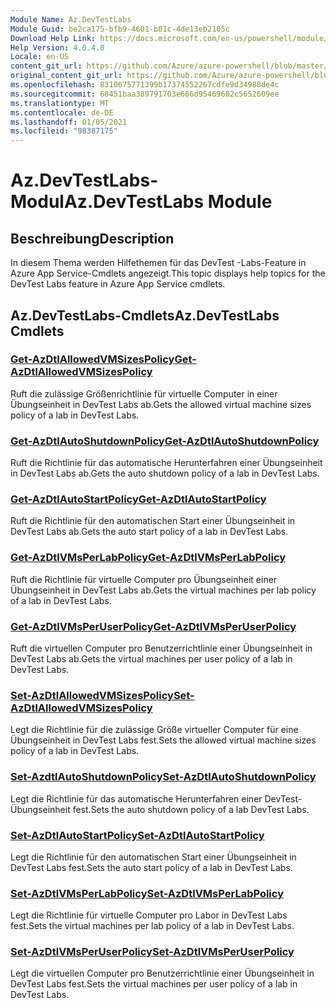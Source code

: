 ```yaml
---
Module Name: Az.DevTestLabs
Module Guid: be2ca175-bfb9-4601-b01c-4de13eb2105c
Download Help Link: https://docs.microsoft.com/en-us/powershell/module/az.devtestlabs
Help Version: 4.0.4.0
Locale: en-US
content_git_url: https://github.com/Azure/azure-powershell/blob/master/src/DevTestLabs/DevTestLabs/help/Az.DevTestLabs.md
original_content_git_url: https://github.com/Azure/azure-powershell/blob/master/src/DevTestLabs/DevTestLabs/help/Az.DevTestLabs.md
ms.openlocfilehash: 8310675771399b17374552267cdfe9d34988de4c
ms.sourcegitcommit: 68451baa389791703e666d95469602c5652609ee
ms.translationtype: MT
ms.contentlocale: de-DE
ms.lasthandoff: 01/05/2021
ms.locfileid: "98387175"
---
```

# <span data-ttu-id="abca5-101">Az.DevTestLabs-Modul</span><span class="sxs-lookup"><span data-stu-id="abca5-101">Az.DevTestLabs Module</span></span>
## <span data-ttu-id="abca5-102">Beschreibung</span><span class="sxs-lookup"><span data-stu-id="abca5-102">Description</span></span>
<span data-ttu-id="abca5-103">In diesem Thema werden Hilfethemen für das DevTest -Labs-Feature in Azure App Service-Cmdlets angezeigt.</span><span class="sxs-lookup"><span data-stu-id="abca5-103">This topic displays help topics for the DevTest Labs feature in Azure App Service cmdlets.</span></span>

## <span data-ttu-id="abca5-104">Az.DevTestLabs-Cmdlets</span><span class="sxs-lookup"><span data-stu-id="abca5-104">Az.DevTestLabs Cmdlets</span></span>
### [<span data-ttu-id="abca5-105">Get-AzDtlAllowedVMSizesPolicy</span><span class="sxs-lookup"><span data-stu-id="abca5-105">Get-AzDtlAllowedVMSizesPolicy</span></span>](Get-AzDtlAllowedVMSizesPolicy.md)
<span data-ttu-id="abca5-106">Ruft die zulässige Größenrichtlinie für virtuelle Computer in einer Übungseinheit in DevTest Labs ab.</span><span class="sxs-lookup"><span data-stu-id="abca5-106">Gets the allowed virtual machine sizes policy of a lab in DevTest Labs.</span></span>

### [<span data-ttu-id="abca5-107">Get-AzDtlAutoShutdownPolicy</span><span class="sxs-lookup"><span data-stu-id="abca5-107">Get-AzDtlAutoShutdownPolicy</span></span>](Get-AzDtlAutoShutdownPolicy.md)
<span data-ttu-id="abca5-108">Ruft die Richtlinie für das automatische Herunterfahren einer Übungseinheit in DevTest Labs ab.</span><span class="sxs-lookup"><span data-stu-id="abca5-108">Gets the auto shutdown policy of a lab in DevTest Labs.</span></span>

### [<span data-ttu-id="abca5-109">Get-AzDtlAutoStartPolicy</span><span class="sxs-lookup"><span data-stu-id="abca5-109">Get-AzDtlAutoStartPolicy</span></span>](Get-AzDtlAutoStartPolicy.md)
<span data-ttu-id="abca5-110">Ruft die Richtlinie für den automatischen Start einer Übungseinheit in DevTest Labs ab.</span><span class="sxs-lookup"><span data-stu-id="abca5-110">Gets the auto start policy of a lab in DevTest Labs.</span></span>

### [<span data-ttu-id="abca5-111">Get-AzDtlVMsPerLabPolicy</span><span class="sxs-lookup"><span data-stu-id="abca5-111">Get-AzDtlVMsPerLabPolicy</span></span>](Get-AzDtlVMsPerLabPolicy.md)
<span data-ttu-id="abca5-112">Ruft die Richtlinie für virtuelle Computer pro Übungseinheit einer Übungseinheit in DevTest Labs ab.</span><span class="sxs-lookup"><span data-stu-id="abca5-112">Gets the virtual machines per lab policy of a lab in DevTest Labs.</span></span>

### [<span data-ttu-id="abca5-113">Get-AzDtlVMsPerUserPolicy</span><span class="sxs-lookup"><span data-stu-id="abca5-113">Get-AzDtlVMsPerUserPolicy</span></span>](Get-AzDtlVMsPerUserPolicy.md)
<span data-ttu-id="abca5-114">Ruft die virtuellen Computer pro Benutzerrichtlinie einer Übungseinheit in DevTest Labs ab.</span><span class="sxs-lookup"><span data-stu-id="abca5-114">Gets the virtual machines per user policy of a lab in DevTest Labs.</span></span>

### [<span data-ttu-id="abca5-115">Set-AzDtlAllowedVMSizesPolicy</span><span class="sxs-lookup"><span data-stu-id="abca5-115">Set-AzDtlAllowedVMSizesPolicy</span></span>](Set-AzDtlAllowedVMSizesPolicy.md)
<span data-ttu-id="abca5-116">Legt die Richtlinie für die zulässige Größe virtueller Computer für eine Übungseinheit in DevTest Labs fest.</span><span class="sxs-lookup"><span data-stu-id="abca5-116">Sets the allowed virtual machine sizes policy of a lab in DevTest Labs.</span></span>

### [<span data-ttu-id="abca5-117">Set-AzdtlAutoShutdownPolicy</span><span class="sxs-lookup"><span data-stu-id="abca5-117">Set-AzDtlAutoShutdownPolicy</span></span>](Set-AzDtlAutoShutdownPolicy.md)
<span data-ttu-id="abca5-118">Legt die Richtlinie für das automatische Herunterfahren einer DevTest-Übungseinheit fest.</span><span class="sxs-lookup"><span data-stu-id="abca5-118">Sets the auto shutdown policy of a lab DevTest Labs.</span></span>

### [<span data-ttu-id="abca5-119">Set-AzDtlAutoStartPolicy</span><span class="sxs-lookup"><span data-stu-id="abca5-119">Set-AzDtlAutoStartPolicy</span></span>](Set-AzDtlAutoStartPolicy.md)
<span data-ttu-id="abca5-120">Legt die Richtlinie für den automatischen Start einer Übungseinheit in DevTest Labs fest.</span><span class="sxs-lookup"><span data-stu-id="abca5-120">Sets the auto start policy of a lab in DevTest Labs.</span></span>

### [<span data-ttu-id="abca5-121">Set-AzDtlVMsPerLabPolicy</span><span class="sxs-lookup"><span data-stu-id="abca5-121">Set-AzDtlVMsPerLabPolicy</span></span>](Set-AzDtlVMsPerLabPolicy.md)
<span data-ttu-id="abca5-122">Legt die Richtlinie für virtuelle Computer pro Labor in DevTest Labs fest.</span><span class="sxs-lookup"><span data-stu-id="abca5-122">Sets the virtual machines per lab policy of a lab in DevTest Labs.</span></span>

### [<span data-ttu-id="abca5-123">Set-AzDtlVMsPerUserPolicy</span><span class="sxs-lookup"><span data-stu-id="abca5-123">Set-AzDtlVMsPerUserPolicy</span></span>](Set-AzDtlVMsPerUserPolicy.md)
<span data-ttu-id="abca5-124">Legt die virtuellen Computer pro Benutzerrichtlinie einer Übungseinheit in DevTest Labs fest.</span><span class="sxs-lookup"><span data-stu-id="abca5-124">Sets the virtual machines per user policy of a lab in DevTest Labs.</span></span>

